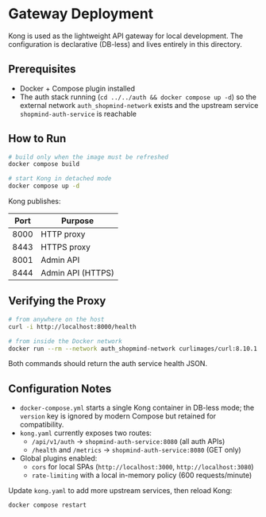 # Gateway Deployment

Kong is used as the lightweight API gateway for local development. The configuration is declarative (DB-less) and lives entirely in this directory.

## Prerequisites

- Docker + Compose plugin installed
- The auth stack running (`cd ../../auth && docker compose up -d`) so the external network `auth_shopmind-network` exists and the upstream service `shopmind-auth-service` is reachable

## How to Run

```bash
# build only when the image must be refreshed
docker compose build

# start Kong in detached mode
docker compose up -d
```

Kong publishes:

| Port | Purpose |
|------|---------|
| 8000 | HTTP proxy |
| 8443 | HTTPS proxy |
| 8001 | Admin API |
| 8444 | Admin API (HTTPS) |

## Verifying the Proxy

```bash
# from anywhere on the host
curl -i http://localhost:8000/health

# from inside the Docker network
docker run --rm --network auth_shopmind-network curlimages/curl:8.10.1 -i http://kong-gateway:8000/health
```

Both commands should return the auth service health JSON.

## Configuration Notes

- `docker-compose.yml` starts a single Kong container in DB-less mode; the `version` key is ignored by modern Compose but retained for compatibility.
- `kong.yaml` currently exposes two routes:
  - `/api/v1/auth` → `shopmind-auth-service:8080` (all auth APIs)
  - `/health` and `/metrics` → `shopmind-auth-service:8080` (GET only)
- Global plugins enabled:
  - `cors` for local SPAs (`http://localhost:3000`, `http://localhost:3080`)
  - `rate-limiting` with a local in-memory policy (600 requests/minute)

Update `kong.yaml` to add more upstream services, then reload Kong:
```bash
docker compose restart
```
